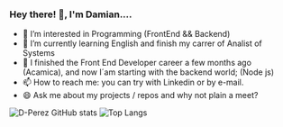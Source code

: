 ### Hey there! 👋, I'm Damian....

- 💬 I’m interested in Programming (FrontEnd && Backend)
- 🌱 I’m currently learning English and finish my carrer of Analist of Systems
- 🌱 I finished the Front End Developer career a few months ago (Acamica), and now I´am starting with the backend world; (Node js) 
- 📫 How to reach me: you can try with Linkedin or by e-mail. 
- 😄 Ask me about my projects / repos and why not plain a meet?

![D-Perez GitHub stats](https://github-readme-stats.vercel.app/api?username=D-Perez85&hide=stars&count_private=true&show_icons=true&theme=merko&border_radius=20px)
![Top Langs](https://github-readme-stats.vercel.app/api/top-langs/?username=D-Perez85&layout=compact&theme=merko&border_radius=20px)
<!--
[![Readme Card](https://github-readme-stats.vercel.app/api/pin/?username=D-Perez85&repo=Podcast_Chanel)](https://github.com/D-Perez85/Podcast_Chanel.git)

https://github.com/D-Perez85/Podcast_Chanel.git
<a background="red" href="https://github.com/D-Perez85/github-readme-stats">
  <img align="center" src="https://github-readme-stats.vercel.app/api?username=D-Perez85&hide=stars&count_private=true&show_icons=true)](https://github.com/D-Perez85/github-readme-stats" />
</a>
<a href="https://github.com/D-Perez85/github-readme-stats">
  <img align="center" src="https://github-readme-stats.vercel.app/api/top-langs/?username=D-Perez85&layout=compact" />
</a>
-->

